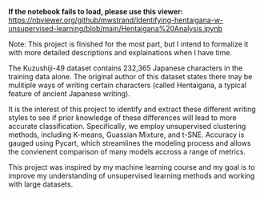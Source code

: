 **If the notebook fails to load, please use this viewer:** https://nbviewer.org/github/mwstrand/Identifying-hentaigana-w-unsupervised-learning/blob/main/Hentaigana%20Analysis.ipynb

Note: This project is finished for the most part, but I intend to formalize it with more detailed descriptions and explainations when I have time.

The Kuzushiji-49 dataset contains 232,365 Japanese characters in the training data alone. The original author of this dataset states there may be mulitiple ways of writing certain characters (called Hentaigana, a typical feature of ancient Japanese writing). 

It is the interest of this project to identify and extract these different writing styles to see if prior knowledge of these differences will lead to more accurate classification. Specifically, we employ unsupervised clustering methods, including K-means, Guassian Mixture, and t-SNE. Accuracy is gauged using Pycart, which streamlines the modeling process and allows the convienent comparison of many models accross a range of metrics. 

This project was inspired by my machine learning course and my goal is to improve my understanding of unsupervised learning methods and working with large datasets.
